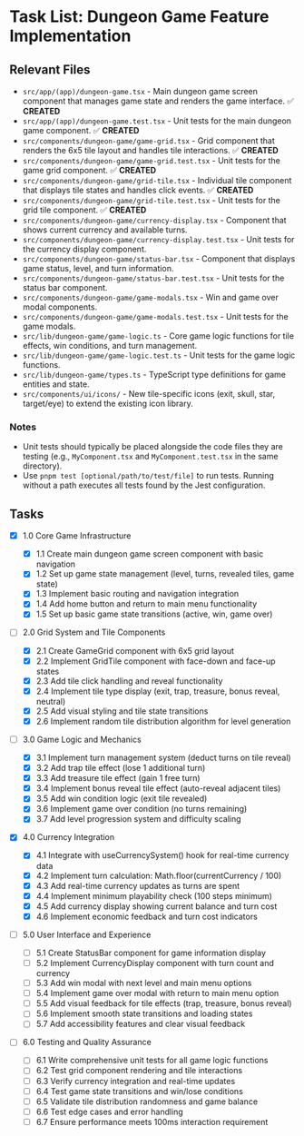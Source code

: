 # Task List: Dungeon Game Feature Implementation

## Relevant Files

- `src/app/(app)/dungeon-game.tsx` - Main dungeon game screen component that manages game state and renders the game interface. ✅ **CREATED**
- `src/app/(app)/dungeon-game.test.tsx` - Unit tests for the main dungeon game component. ✅ **CREATED**
- `src/components/dungeon-game/game-grid.tsx` - Grid component that renders the 6x5 tile layout and handles tile interactions. ✅ **CREATED**
- `src/components/dungeon-game/game-grid.test.tsx` - Unit tests for the game grid component. ✅ **CREATED**
- `src/components/dungeon-game/grid-tile.tsx` - Individual tile component that displays tile states and handles click events. ✅ **CREATED**
- `src/components/dungeon-game/grid-tile.test.tsx` - Unit tests for the grid tile component. ✅ **CREATED**
- `src/components/dungeon-game/currency-display.tsx` - Component that shows current currency and available turns.
- `src/components/dungeon-game/currency-display.test.tsx` - Unit tests for the currency display component.
- `src/components/dungeon-game/status-bar.tsx` - Component that displays game status, level, and turn information.
- `src/components/dungeon-game/status-bar.test.tsx` - Unit tests for the status bar component.
- `src/components/dungeon-game/game-modals.tsx` - Win and game over modal components.
- `src/components/dungeon-game/game-modals.test.tsx` - Unit tests for the game modals.
- `src/lib/dungeon-game/game-logic.ts` - Core game logic functions for tile effects, win conditions, and turn management.
- `src/lib/dungeon-game/game-logic.test.ts` - Unit tests for the game logic functions.
- `src/lib/dungeon-game/types.ts` - TypeScript type definitions for game entities and state.
- `src/components/ui/icons/` - New tile-specific icons (exit, skull, star, target/eye) to extend the existing icon library.

### Notes

- Unit tests should typically be placed alongside the code files they are testing (e.g., `MyComponent.tsx` and `MyComponent.test.tsx` in the same directory).
- Use `pnpm test [optional/path/to/test/file]` to run tests. Running without a path executes all tests found by the Jest configuration.

## Tasks

- [x] 1.0 Core Game Infrastructure

  - [x] 1.1 Create main dungeon game screen component with basic navigation
  - [x] 1.2 Set up game state management (level, turns, revealed tiles, game state)
  - [x] 1.3 Implement basic routing and navigation integration
  - [x] 1.4 Add home button and return to main menu functionality
  - [x] 1.5 Set up basic game state transitions (active, win, game over)

- [ ] 2.0 Grid System and Tile Components

  - [x] 2.1 Create GameGrid component with 6x5 grid layout
  - [x] 2.2 Implement GridTile component with face-down and face-up states
  - [x] 2.3 Add tile click handling and reveal functionality
  - [x] 2.4 Implement tile type display (exit, trap, treasure, bonus reveal, neutral)
  - [x] 2.5 Add visual styling and tile state transitions
  - [x] 2.6 Implement random tile distribution algorithm for level generation

- [ ] 3.0 Game Logic and Mechanics

  - [x] 3.1 Implement turn management system (deduct turns on tile reveal)
  - [x] 3.2 Add trap tile effect (lose 1 additional turn)
  - [x] 3.3 Add treasure tile effect (gain 1 free turn)
  - [x] 3.4 Implement bonus reveal tile effect (auto-reveal adjacent tiles)
  - [x] 3.5 Add win condition logic (exit tile revealed)
  - [x] 3.6 Implement game over condition (no turns remaining)
  - [x] 3.7 Add level progression system and difficulty scaling

- [x] 4.0 Currency Integration

  - [x] 4.1 Integrate with useCurrencySystem() hook for real-time currency data
  - [x] 4.2 Implement turn calculation: Math.floor(currentCurrency / 100)
  - [x] 4.3 Add real-time currency updates as turns are spent
  - [x] 4.4 Implement minimum playability check (100 steps minimum)
  - [x] 4.5 Add currency display showing current balance and turn cost
  - [x] 4.6 Implement economic feedback and turn cost indicators

- [ ] 5.0 User Interface and Experience

  - [ ] 5.1 Create StatusBar component for game information display
  - [ ] 5.2 Implement CurrencyDisplay component with turn count and currency
  - [ ] 5.3 Add win modal with next level and main menu options
  - [ ] 5.4 Implement game over modal with return to main menu option
  - [ ] 5.5 Add visual feedback for tile effects (trap, treasure, bonus reveal)
  - [ ] 5.6 Implement smooth state transitions and loading states
  - [ ] 5.7 Add accessibility features and clear visual feedback

- [ ] 6.0 Testing and Quality Assurance
  - [ ] 6.1 Write comprehensive unit tests for all game logic functions
  - [ ] 6.2 Test grid component rendering and tile interactions
  - [ ] 6.3 Verify currency integration and real-time updates
  - [ ] 6.4 Test game state transitions and win/lose conditions
  - [ ] 6.5 Validate tile distribution randomness and game balance
  - [ ] 6.6 Test edge cases and error handling
  - [ ] 6.7 Ensure performance meets 100ms interaction requirement
